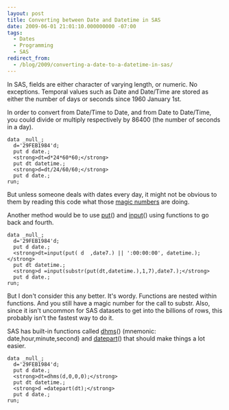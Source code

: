 ```yaml
---
layout: post
title: Converting between Date and Datetime in SAS
date: 2009-06-01 21:01:10.000000000 -07:00
tags:
  - Dates
  - Programming
  - SAS
redirect_from:
  - /blog/2009/converting-a-date-to-a-datetime-in-sas/
---
```


<p>In SAS, fields are either character of varying length, or numeric. No exceptions. Temporal values such as Date and Date/Time are stored as either the number of days or seconds since 1960 January 1st.</p>
<p>In order to convert from Date/Time to Date, and from Date to Date/Time, you could divide or multiply respectively by 86400 (the number of seconds in a day).</p>

```sas
data _null_;
  d='29FEB1984'd;
  put d date.;
  <strong>dt=d*24*60*60;</strong>
  put dt datetime.;
  <strong>d=dt/24/60/60;</strong>
  put d date.;
run;
```

<p>But unless someone deals with dates every day, it might not be obvious to them by reading this code what those <a href="http://en.wikipedia.org/wiki/Magic_number_(programming)">magic numbers</a> are doing.</p>
<p>Another method would be to use <a href="http://support.sas.com/onlinedoc/913/getDoc/en/lrdict.hlp/a000199354.htm">put</a>() and <a href="http://support.sas.com/onlinedoc/913/getDoc/en/lrdict.hlp/a000180357.htm">input</a>() using functions to go back and fourth.</p>

```sas
data _null_;
  d='29FEB1984'd;
  put d date.;
  <strong>dt=input(put( d  ,date7.) || ':00:00:00', datetime.);</strong>
  put dt datetime.;
  <strong>d =input(substr(put(dt,datetime.),1,7),date7.);</strong>
  put d date.;
run;
```

<p>But I don't consider this any better. It's wordy. Functions are nested within functions. And you still have a magic number for the call to substr. Also, since it isn't uncommon for SAS datasets to get into the billions of rows, this probably isn't the fastest way to do it.</p>
<p>SAS has built-in functions called <a href="http://support.sas.com/onlinedoc/913/getDoc/en/lrdict.hlp/a000179419.htm">dhms</a>() (mnemonic: date,hour,minute,second) and <a href="http://support.sas.com/onlinedoc/913/getDoc/en/lrdict.hlp/a000245883.htm">datepart</a>() that should make things a lot easier.</p>

```sas
data _null_;
  d='29FEB1984'd;
  put d date.;
  <strong>dt=dhms(d,0,0,0);</strong>
  put dt datetime.;
  <strong>d =datepart(dt);</strong>
  put d date.;
run;
```
